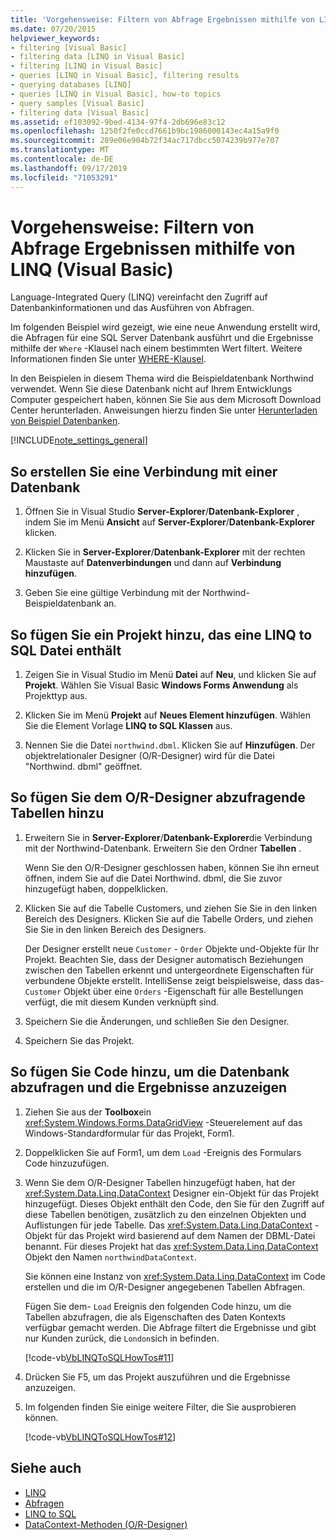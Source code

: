 ```yaml
---
title: 'Vorgehensweise: Filtern von Abfrage Ergebnissen mithilfe von LINQ (Visual Basic)'
ms.date: 07/20/2015
helpviewer_keywords:
- filtering [Visual Basic]
- filtering data [LINQ in Visual Basic]
- filtering [LINQ in Visual Basic]
- queries [LINQ in Visual Basic], filtering results
- querying databases [LINQ]
- queries [LINQ in Visual Basic], how-to topics
- query samples [Visual Basic]
- filtering data [Visual Basic]
ms.assetid: ef103092-9bed-4134-97f4-2db696e83c12
ms.openlocfilehash: 1250f2fe0ccd7661b9bc1986000143ec4a15a9f0
ms.sourcegitcommit: 289e06e904b72f34ac717dbcc5074239b977e707
ms.translationtype: MT
ms.contentlocale: de-DE
ms.lasthandoff: 09/17/2019
ms.locfileid: "71053291"
---
```

# <a name="how-to-filter-query-results-by-using-linq-visual-basic"></a>Vorgehensweise: Filtern von Abfrage Ergebnissen mithilfe von LINQ (Visual Basic)

Language-Integrated Query (LINQ) vereinfacht den Zugriff auf Datenbankinformationen und das Ausführen von Abfragen.

Im folgenden Beispiel wird gezeigt, wie eine neue Anwendung erstellt wird, die Abfragen für eine SQL Server Datenbank ausführt und die Ergebnisse mithilfe der `Where` -Klausel nach einem bestimmten Wert filtert. Weitere Informationen finden Sie unter [WHERE-Klausel](../../../../visual-basic/language-reference/queries/where-clause.md).

In den Beispielen in diesem Thema wird die Beispieldatenbank Northwind verwendet. Wenn Sie diese Datenbank nicht auf Ihrem Entwicklungs Computer gespeichert haben, können Sie Sie aus dem Microsoft Download Center herunterladen. Anweisungen hierzu finden Sie unter [Herunterladen von Beispiel Datenbanken](../../../../framework/data/adonet/sql/linq/downloading-sample-databases.md).

[!INCLUDE[note_settings_general](~/includes/note-settings-general-md.md)]

## <a name="to-create-a-connection-to-a-database"></a>So erstellen Sie eine Verbindung mit einer Datenbank

1. Öffnen Sie in Visual Studio **Server-Explorer**/**Datenbank-Explorer** , indem Sie im Menü **Ansicht** auf **Server-Explorer**/**Datenbank-Explorer** klicken.

2. Klicken Sie in **Server-Explorer**/**Datenbank-Explorer** mit der rechten Maustaste auf **Datenverbindungen** und dann auf **Verbindung hinzufügen**.

3. Geben Sie eine gültige Verbindung mit der Northwind-Beispieldatenbank an.

## <a name="to-add-a-project-that-contains-a-linq-to-sql-file"></a>So fügen Sie ein Projekt hinzu, das eine LINQ to SQL Datei enthält

1. Zeigen Sie in Visual Studio im Menü **Datei** auf **Neu**, und klicken Sie auf **Projekt**. Wählen Sie Visual Basic **Windows Forms Anwendung** als Projekttyp aus.

2. Klicken Sie im Menü **Projekt** auf **Neues Element hinzufügen**. Wählen Sie die Element Vorlage **LINQ to SQL Klassen** aus.

3. Nennen Sie die Datei `northwind.dbml`. Klicken Sie auf **Hinzufügen**. Der objektrelationaler Designer (O/R-Designer) wird für die Datei "Northwind. dbml" geöffnet.

## <a name="to-add-tables-to-query-to-the-or-designer"></a>So fügen Sie dem O/R-Designer abzufragende Tabellen hinzu

1. Erweitern Sie in **Server-Explorer**/**Datenbank-Explorer**die Verbindung mit der Northwind-Datenbank. Erweitern Sie den Ordner **Tabellen** .

     Wenn Sie den O/R-Designer geschlossen haben, können Sie ihn erneut öffnen, indem Sie auf die Datei Northwind. dbml, die Sie zuvor hinzugefügt haben, doppelklicken.

2. Klicken Sie auf die Tabelle Customers, und ziehen Sie Sie in den linken Bereich des Designers. Klicken Sie auf die Tabelle Orders, und ziehen Sie Sie in den linken Bereich des Designers.

     Der Designer erstellt neue `Customer` - `Order` Objekte und-Objekte für Ihr Projekt. Beachten Sie, dass der Designer automatisch Beziehungen zwischen den Tabellen erkennt und untergeordnete Eigenschaften für verbundene Objekte erstellt. IntelliSense zeigt beispielsweise, dass das- `Customer` Objekt über eine `Orders` -Eigenschaft für alle Bestellungen verfügt, die mit diesem Kunden verknüpft sind.

3. Speichern Sie die Änderungen, und schließen Sie den Designer.

4. Speichern Sie das Projekt.

## <a name="to-add-code-to-query-the-database-and-display-the-results"></a>So fügen Sie Code hinzu, um die Datenbank abzufragen und die Ergebnisse anzuzeigen

1. Ziehen Sie aus der **Toolbox**ein <xref:System.Windows.Forms.DataGridView> -Steuerelement auf das Windows-Standardformular für das Projekt, Form1.

2. Doppelklicken Sie auf Form1, um dem `Load` -Ereignis des Formulars Code hinzuzufügen.

3. Wenn Sie dem O/R-Designer Tabellen hinzugefügt haben, hat der <xref:System.Data.Linq.DataContext> Designer ein-Objekt für das Projekt hinzugefügt. Dieses Objekt enthält den Code, den Sie für den Zugriff auf diese Tabellen benötigen, zusätzlich zu den einzelnen Objekten und Auflistungen für jede Tabelle. Das <xref:System.Data.Linq.DataContext> -Objekt für das Projekt wird basierend auf dem Namen der DBML-Datei benannt. Für dieses Projekt hat das <xref:System.Data.Linq.DataContext> Objekt den Namen `northwindDataContext`.

    Sie können eine Instanz von <xref:System.Data.Linq.DataContext> im Code erstellen und die im O/R-Designer angegebenen Tabellen Abfragen.

    Fügen Sie dem- `Load` Ereignis den folgenden Code hinzu, um die Tabellen abzufragen, die als Eigenschaften des Daten Kontexts verfügbar gemacht werden. Die Abfrage filtert die Ergebnisse und gibt nur Kunden zurück, die `London`sich in befinden.

    [!code-vb[VbLINQToSQLHowTos#11](~/samples/snippets/visualbasic/VS_Snippets_VBCSharp/VbLINQtoSQLHowTos/VB/Form5.vb#11)]

4. Drücken Sie F5, um das Projekt auszuführen und die Ergebnisse anzuzeigen.

5. Im folgenden finden Sie einige weitere Filter, die Sie ausprobieren können.

    [!code-vb[VbLINQToSQLHowTos#12](~/samples/snippets/visualbasic/VS_Snippets_VBCSharp/VbLINQtoSQLHowTos/VB/Form5.vb#12)]

## <a name="see-also"></a>Siehe auch

- [LINQ](../../../../visual-basic/programming-guide/language-features/linq/index.md)
- [Abfragen](../../../../visual-basic/language-reference/queries/index.md)
- [LINQ to SQL](../../../../framework/data/adonet/sql/linq/index.md)
- [DataContext-Methoden (O/R-Designer)](/visualstudio/data-tools/datacontext-methods-o-r-designer)
